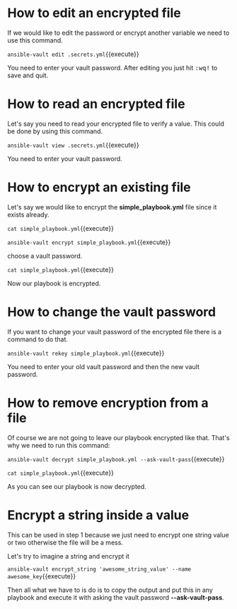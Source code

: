 # How to edit an encrypted file

If we would like to edit the password or encrypt another variable we need to use this command.

`ansible-vault edit .secrets.yml`{{execute}}

You need to enter your vault password.
After editing you just hit <kbd>:wq!</kbd> to save and quit.

# How to read an encrypted file

Let's say you need to read your encrypted file to verify a value. This could be done by using this command.

`ansible-vault view .secrets.yml`{{execute}}

You need to enter your vault password.

# How to encrypt an existing file

Let's say we would like to encrypt the **simple_playbook.yml** file since it exists already. 

`cat simple_playbook.yml`{{execute}}

`ansible-vault encrypt simple_playbook.yml`{{execute}}

choose a vault password.

`cat simple_playbook.yml`{{execute}}

Now our playbook is encrypted.

# How to change the vault password

If you want to change your vault password of the encrypted file there is a command to do that.

`ansible-vault rekey simple_playbook.yml`{{execute}}

You need to enter your old vault password and then the new vault password.

# How to remove encryption from a file

Of course we are not going to leave our playbook encrypted like that. That's why we need to run this command:

`ansible-vault decrypt simple_playbook.yml --ask-vault-pass`{{execute}}

`cat simple_playbook.yml`{{execute}}

As you can see our playbook is now decrypted.

# Encrypt a string inside a value 

This can be used in step 1 because we just need to encrypt one string value or two otherwise the file will be a mess.

Let's try to imagine a string and encrypt it 

`ansible-vault encrypt_string 'awesome_string_value' --name awesome_key`{{execute}}

Then all what we have to is do is to copy the output and put this in any playbook and execute it with asking the vault password **--ask-vault-pass**.



